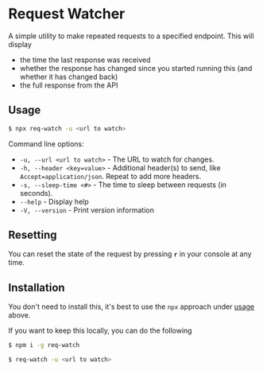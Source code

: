 # Request Watcher

A simple utility to make repeated requests to a specified endpoint.
This will display
* the time the last response was received
* whether the response has changed since you started running this (and whether it has changed back)
* the full response from the API

## Usage

```bash
$ npx req-watch -u <url to watch>
```

Command line options:
* `-u, --url <url to watch>` - The URL to watch for changes.
* `-h, --header <key=value>` - Additional header(s) to send, like `Accept=application/json`. Repeat to add more headers.
* `-s, --sleep-time <#>` - The time to sleep between requests (in seconds).
* `--help` - Display help
* `-V, --version` - Print version information

## Resetting

You can reset the state of the request by pressing **`r`** in your console at any time.

## Installation

You don't need to install this, it's best to use the `npx` approach under [usage](#usage) above.

If you want to keep this locally, you can do the following

```bash
$ npm i -g req-watch

$ req-watch -u <url to watch>
```
